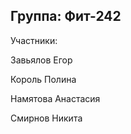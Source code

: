 Группа: Фит-242
-------------------------
Участники:

Завьялов Егор

Король Полина

Намятова Анастасия

Смирнов Никита
